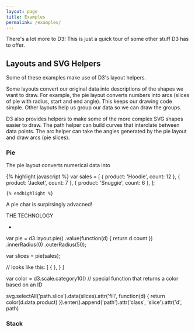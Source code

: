 ```yaml
---
layout: page
title: Examples
permalink: /examples/
---
```


There's a lot more to D3! This is just a quick tour of some other stuff D3
has to offer.

## Layouts and SVG Helpers

Some of these examples make use of D3's layout helpers. 

Some layouts convert our original data into descriptions of the shapes we want 
to draw. For example, the pie layout converts numbers into arcs (slices of pie 
with radius, start and end angle). This keeps our drawing code simple. Other 
layouts help us group our data so we can draw the groups.

D3 also provides helpers to make some of the more complex SVG shapes easier to 
draw. The path helper can build curves that interolate between data points. The
arc helper can take the angles generated by the pie layout and draw arcs (pie slices).

### Pie

The pie layout converts numerical data into

<div class="ex-2 example-row-2">
  <div class="example example-source">
    {% highlight javascript %}
var sales = [
  { product: 'Hoodie',  count: 12 },
  { product: 'Jacket',  count: 7 },
  { product: 'Snuggie', count: 6 },
];


    {% endhighlight %}
  </div>
</div>


A pie char is surpirsingly advacned!

THE TECHNOLOGY

- 
var pie = d3.layout.pie()
  .value(function(d) { return d.count })
  .innerRadius(0)
  .outerRadius(50);

var slices = pie(sales);

// looks like this:
[
  {
  },
}
]

var color = d3.scale.category10() // special function that returns a color based on an ID

svg.selectAll('path.slice').data(slices).attr('fill', function(d) { return color(d.data.product) }).enter().append('path').attr('class', 'slice').attr('d', path)

### Stack

